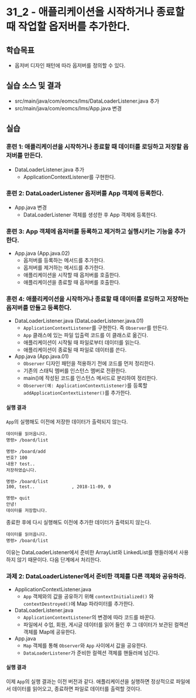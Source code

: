 # 31_2 - 애플리케이션을 시작하거나 종료할 때 작업할 옵저버를 추가한다.

## 학습목표

- 옵저버 디자인 패턴에 따라 옵저버를 정의할 수 있다.

## 실습 소스 및 결과

- src/main/java/com/eomcs/lms/DataLoaderListener.java 추가
- src/main/java/com/eomcs/lms/App.java 변경

## 실습  

### 훈련 1: 애플리케이션을 시작하거나 종료할 때 데이터를 로딩하고 저장할 옵저버를 만든다.

- DataLoaderListener.java 추가
  - ApplicationContextListener를 구현한다.

### 훈련 2: DataLoaderListener 옵저버를 App 객체에 등록한다.

- App.java 변경
  - DataLoaderListener 객체를 생성한 후 App 객체에 등록한다.


### 훈련 3: App 객체에 옵저버를 등록하고 제거하고 실행시키는 기능을 추가한다.

- App.java (App.java.02)
  - 옵저버를 등록하는 메서드를 추가한다.
  - 옵저버를 제거하는 메서드를 추가한다.
  - 애플리케이션을 시작할 때 옵저버를 호출한다.
  - 애플리케이션을 종료할 때 옵저버를 호출한다.

### 훈련 4: 애플리케이션을 시작하거나 종료할 때 데이터를 로딩하고 저장하는 옵저버를 만들고 등록한다.

- DataLoaderListener.java (DataLoaderListener.java.01)
  - `ApplicationContextListener`를 구현한다. 즉 `Observer`를 만든다.
  - `App` 클래스에 있는 파일 입출력 코드를 이 클래스로 옮긴다.
  - 애플리케이션이 시작될 때 파일로부터 데이터를 읽는다.
  - 애플리케이션이 종료될 때 파일로 데이터를 쓴다.
- App.java (App.java.01)
  - `Observer` 디자인 패턴을 적용하기 전에 코드를 먼저 정리한다.
  - 기존의 스태틱 멤버를 인스턴스 멤버로 전환한다.
  - main()에 작성된 코드를 인스턴스 메서드로 분리하여 정리한다.
  - `Observer(예: ApplicationContextListener)`를 등록할 `addApplicationContextListener()`를 추가한다.

#### 실행 결과

`App`의 실행해도 이전에 저장한 데이터가 출력되지 않는다.

```
데이터를 읽어옵니다.
명령> /board/list

명령> /board/add
번호? 100
내용? test..
저장하였습니다.

명령> /board/list
100, test..              , 2018-11-09, 0

명령> quit
안녕!
데이터를 저장합니다.
```

종료한 후에 다시 실행해도 이전에 추가한 데이터가 출력되지 않는다.

```
데이터를 읽어옵니다.
명령> /board/list

```

이유는 DataLoaderListener에서 준비한 ArrayList와 LinkedList를 핸들러에서 사용하지 않기 때문이다. 다음 단계에서 처리한다.

### 과제 2: DataLoaderListener에서 준비한 객체를 다른 객체와 공유하라.

- ApplicationContextListener.java
  - `App` 객체와의 값을 공유하기 위해 `contextInitialized()` 와 `contextDestroyed()`에 Map 파라미터를 추가한다.
- DataLoaderListener.java
  - `ApplicationContextListener`의 변경에 따라 코드를 바꾼다.
  - 파일에서 수업, 회원, 게시글 데이터를 읽어 들인 후 그 데이터가 보관된 컬렉션 객체를 Map에 공유한다. 
- App.java
  - `Map` 객체를 통해 `Observer`와 `App` 사이에서 값을 공유한다.
  - `DataLoaderListener`가 준비한 컬렉션 객체를 핸들러에 넘긴다.

#### 실행 결과

이제 `App`의 실행 결과는 이전 버전과 같다. 애플리케이션을 실행하면 정상적으로 파일에서 데이터를 읽어오고, 종료하면 파일로 데이터를 출력할 것이다.

